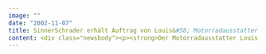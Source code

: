 ```yaml
---
image: ""
date: "2002-11-07"
title: SinnerSchrader erhält Auftrag von Louis&#58; Motorradausstatter plant Relaunch auf Basis gründlicher Analyse des Nutzungsverhaltens
content: <div class="newsbody"><p><strong>Der Motorradausstatter Louis hat SinnerSchrader mit der Neugestaltung der Frontendprozesse und des Designs seiner erfolgreichen eCommerce-Anwendung beauftragt. Louis wird mit einem vollständig überarbeiteten Online-Auftritt ins Jahr 2003 starten.</strong></p><p>Rund 40 Prozent ihres gesamten Versandhandelsumsatzes erwirtschaftet die "Fun Company" bereits über diesen Vertriebskanal. Um diesen Erfolg weiter zu steigern, will Louis durch mehr Übersichtlichkeit und Nutzerfreundlichkeit das Kaufpotenzial besser ausschöpfen. Das bei SinnerSchrader beauftragte neue Design wird Louis auch für die Kataloge einsetzen.</p><p>Der Marktführer unter den Komplettausstattern rund um das Motorrad verfolgt einen konsequenten Multi-Channel-Ansatz. Louis betreibt Filialen in über 30 deutschen Städten sowie in Österreich und Frankreich. Dazu kommt das Versandhandelsgeschäft über die Kanäle Katalog und Internet. Die Website www.louis.de zählt zu den erfolgreichsten eCommerce-Plattformen des spezialisierten Fachhandels in Deutschland.</p><p>Der Neugestaltung geht eine detaillierte Analyse des Nutzerverhaltens auf der existierenden Website voraus. Mit dem gleichen Instrument soll nach dem Relaunch in einer Vorher-Nachher-Betrachtung der Erfolg gemessen und das Nutzerverhalten kontinuierlich beurteilt werden.</p><p>Für die Analyse setzt SinnerSchrader seine Web Mining-Lösung mit den Modulen Besucherverkehr, Clickstream-Analyse und Produktreporting ein. Auf Louis individuell zugeschnittene Analysen geben Auskunft über das Benutzerverhalten, das für den Relaunch konzeptionell bewertet wird. Mit Web Mining kontrolliert Louis die Erfolgsfaktoren und Fallstricke der eCommerce-Anwendung. Die Analyseanwendung dient als Instrument zur ständigen Totalerhebung des Besucherverhaltens.</p><p>Clickstream-Analysen decken typische Verhaltensmuster auf und setzen sie in Relation zu neuen Funktionalitäten oder verändertem Design. Auf dieser Basis kann der Relaunch stärken, was sich bewährt hat, und Funktionen entfernen, die wenig Nutzen stiften. Das Ergebnis ist eine optimal auf die Bedürfnisse der Nutzer abgestimmte eCommerce-Lösung, deren Erfolg sofort per Web Mining kontrollierbar ist.</p><p><a class="news-backlink" href="/de/"><svg class="svg-ico svg-ico--arrow-left"><use xlink&#58;href="#arrow-down"></use></svg>Zurück zur Presse Übersicht</a></p></div>
---
```

